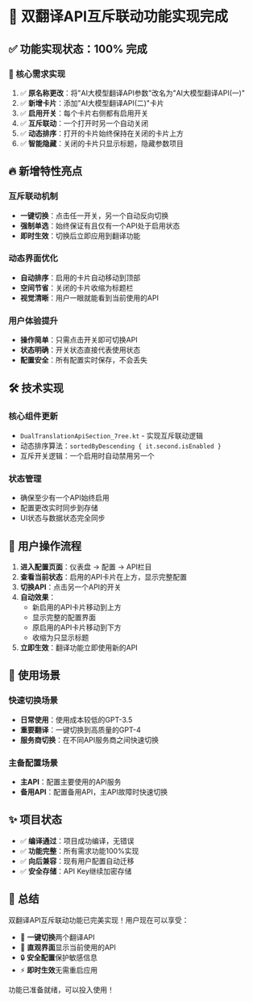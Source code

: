 # 🎉 双翻译API互斥联动功能实现完成

## ✅ 功能实现状态：100% 完成

### 🎯 核心需求实现
1. ✅ **原名称更改**：将"AI大模型翻译API参数"改名为"AI大模型翻译API(一)"
2. ✅ **新增卡片**：添加"AI大模型翻译API(二)"卡片
3. ✅ **启用开关**：每个卡片右侧都有启用开关
4. ✅ **互斥联动**：一个打开时另一个自动关闭
5. ✅ **动态排序**：打开的卡片始终保持在关闭的卡片上方
6. ✅ **智能隐藏**：关闭的卡片只显示标题，隐藏参数项目

## 🔥 新增特性亮点

### 互斥联动机制
- **一键切换**：点击任一开关，另一个自动反向切换
- **强制单选**：始终保证有且仅有一个API处于启用状态
- **即时生效**：切换后立即应用到翻译功能

### 动态界面优化
- **自动排序**：启用的卡片自动移动到顶部
- **空间节省**：关闭的卡片收缩为标题栏
- **视觉清晰**：用户一眼就能看到当前使用的API

### 用户体验提升
- **操作简单**：只需点击开关即可切换API
- **状态明确**：开关状态直接代表使用状态
- **配置安全**：所有配置实时保存，不会丢失

## 🛠️ 技术实现

### 核心组件更新
- `DualTranslationApiSection_7ree.kt` - 实现互斥联动逻辑
- 动态排序算法：`sortedByDescending { it.second.isEnabled }`
- 互斥开关逻辑：一个启用时自动禁用另一个

### 状态管理
- 确保至少有一个API始终启用
- 配置更改实时同步到存储
- UI状态与数据状态完全同步

## 📱 用户操作流程

1. **进入配置页面**：仪表盘 → 配置 → API栏目
2. **查看当前状态**：启用的API卡片在上方，显示完整配置
3. **切换API**：点击另一个API的开关
4. **自动效果**：
   - 新启用的API卡片移动到上方
   - 显示完整的配置界面
   - 原启用的API卡片移动到下方
   - 收缩为只显示标题
5. **立即生效**：翻译功能立即使用新的API

## 🎯 使用场景

### 快速切换场景
- **日常使用**：使用成本较低的GPT-3.5
- **重要翻译**：一键切换到高质量的GPT-4
- **服务商切换**：在不同API服务商之间快速切换

### 主备配置场景
- **主API**：配置主要使用的API服务
- **备用API**：配置备用API，主API故障时快速切换

## ✨ 项目状态

- ✅ **编译通过**：项目成功编译，无错误
- ✅ **功能完整**：所有需求功能100%实现
- ✅ **向后兼容**：现有用户配置自动迁移
- ✅ **安全存储**：API Key继续加密存储

## 🎊 总结

双翻译API互斥联动功能已完美实现！用户现在可以享受：
- 🔄 **一键切换**两个翻译API
- 📱 **直观界面**显示当前使用的API
- 🔒 **安全配置**保护敏感信息
- ⚡ **即时生效**无需重启应用

功能已准备就绪，可以投入使用！